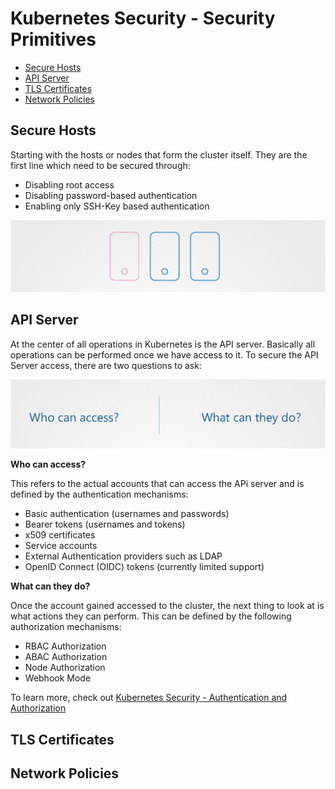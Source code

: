 
# Kubernetes Security - Security Primitives 


- [Secure Hosts](#secure-hosts)
- [API Server](#api-server)
- [TLS Certificates](#tls-certificates)
- [Network Policies](#network-policies)



## Secure Hosts 

Starting with the hosts or nodes that form the cluster itself. They are the first line which need to be secured through:

- Disabling root access 
- Disabling password-based authentication 
- Enabling only SSH-Key based authentication

![](../Images/securehosts.png)  


## API Server

At the center of all operations in Kubernetes is the API server. Basically all operations can be performed once we have access to it. To secure the API Server access, there are two questions to ask:

![](../../Images/apiserversecure.png)  


**Who can access?**

This refers to the actual accounts that can access the APi server and is defined by the authentication mechanisms:

- Basic authentication (usernames and passwords)
- Bearer tokens (usernames and tokens)
- x509 certificates
- Service accounts 
- External Authentication providers such as LDAP
- OpenID Connect (OIDC) tokens (currently limited support)

**What can they do?**

Once the account gained accessed to the cluster, the next thing to look at is what actions they can perform. This can be defined by the following authorization mechanisms:

- RBAC Authorization 
- ABAC Authorization 
- Node Authorization 
- Webhook Mode

To learn more, check out [Kubernetes Security - Authentication and Authorization](./028-Kubernetes-Security-authentication-authorization.md)

## TLS Certificates 


## Network Policies 


